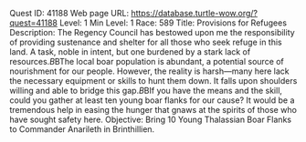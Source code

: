 Quest ID: 41188
Web page URL: https://database.turtle-wow.org/?quest=41188
Level: 1
Min Level: 1
Race: 589
Title: Provisions for Refugees
Description: The Regency Council has bestowed upon me the responsibility of providing sustenance and shelter for all those who seek refuge in this land. A task, noble in intent, but one burdened by a stark lack of resources.$B$BThe local boar population is abundant, a potential source of nourishment for our people. However, the reality is harsh—many here lack the necessary equipment or skills to hunt them down. It falls upon shoulders willing and able to bridge this gap.$B$BIf you have the means and the skill, could you gather at least ten young boar flanks for our cause? It would be a tremendous help in easing the hunger that gnaws at the spirits of those who have sought safety here.
Objective: Bring 10 Young Thalassian Boar Flanks to Commander Anarileth in Brinthillien.
